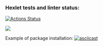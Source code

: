 ### Hexlet tests and linter status:
[![Actions Status](https://github.com/EggsellentGuy/python-project-49/actions/workflows/hexlet-check.yml/badge.svg)](https://github.com/EggsellentGuy/python-project-49/actions)

<a href="https://codeclimate.com/github/EggsellentGuy/python-project-49/maintainability"><img src="https://api.codeclimate.com/v1/badges/6978bb397ff2d5b38ee4/maintainability" /></a>

Example of package installation:
[![asciicast](https://asciinema.org/a/RfkRdZUgmDaRUBPO6EvYqbcKZ.svg)](https://asciinema.org/a/RfkRdZUgmDaRUBPO6EvYqbcKZ)
